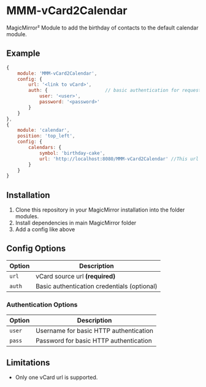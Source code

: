 # MMM-vCard2Calendar

MagicMirror² Module to add the birthday of contacts to the default calendar module.

## Example
```js
{
    module: 'MMM-vCard2Calendar',
    config: {
        url: '<link to vCard>',
        auth: {                     // basic authentication for request
            user: '<user>',
            password: '<password>'
        }
    }
},
{
    module: 'calendar',
    position: 'top_left',
    config: {
        calendars: {
            symbol: 'birthday-cake',
            url: 'http://localhost:8080/MMM-vCard2Calendar' //This url is fixed
        }
    }
}
```

## Installation
1. Clone this repository in your MagicMirror installation into the folder modules.
2. Install dependencies in main MagicMirror folder
3. Add a config like above

## Config Options
| **Option**        | **Description** |
| --- | --- |
| `url`             | vCard source url **(required)**
| `auth`            | Basic authentication credentials (optional)

### Authentication Options
| **Option**        | **Description** |
| ---               | ---             |
| `user`            | Username for basic HTTP authentication |
| `pass`            | Password for basic HTTP authentication |

## Limitations
* Only one vCard url is supported.
